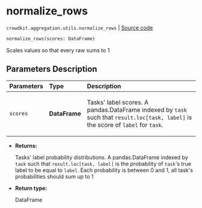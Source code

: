 # normalize_rows
`crowdkit.aggregation.utils.normalize_rows` | [Source code](https://github.com/Toloka/crowd-kit/blob/v1.2.0/crowdkit/aggregation/utils.py#L88)

```python
normalize_rows(scores: DataFrame)
```

Scales values so that every raw sums to 1

## Parameters Description

| Parameters | Type | Description |
| :----------| :----| :-----------|
`scores`|**DataFrame**|<p>Tasks&#x27; label scores. A pandas.DataFrame indexed by `task` such that `result.loc[task, label]` is the score of `label` for `task`.</p>

* **Returns:**

  Tasks' label probability distributions.
A pandas.DataFrame indexed by `task` such that `result.loc[task, label]`
is the probability of `task`'s true label to be equal to `label`. Each
probability is between 0 and 1, all task's probabilities should sum up to 1

* **Return type:**

  DataFrame
